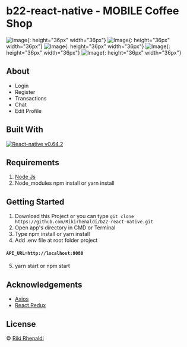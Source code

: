 # b22-react-native -  MOBILE Coffee Shop
![Image](src/assets/img/app1.png){: height="36px" width="36px"}
![Image](src/assets/img/app2.png){: height="36px" width="36px"}
![Image](src/assets/img/app3.png){: height="36px" width="36px"}
![Image](src/assets/img/app4.png){: height="36px" width="36px"}
![Image](src/assets/img/app5.png){: height="36px" width="36px"}

## About
- Login
- Register
- Transactions
- Chat
- Edit Profile


## Built With

[![React-native v0.64.2](https://img.shields.io/badge/React%20Native%20-v0.64.2-blue.svg?style=flat)](https://github.com/facebook/react-native)



## Requirements
1. [Node Js](https://nodejs.org/en/)
2. Node_modules npm install or yarn install


## Getting Started
1. Download this Project or you can type `git clone https://github.com/Rikirhenaldi/b22-react-native.git`
2. Open app's directory in CMD or Terminal
3. Type npm install or yarn install
4. Add .env file at root folder project

#### `API_URL=http://localhost:8080`
5. yarn start or npm start

## Acknowledgements
* [Axios](https://axios-http.com/docs/api_intro)
* [React Redux](https://react-redux.js.org/)

## License
© [Riki Rhenaldi](https://github.com/Rikirhenaldi)
